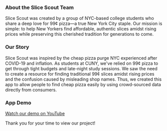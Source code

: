 ### About the Slice Scout Team

Slice Scout was created by a group of NYC-based college students who share a deep love for 99¢ pizza—a true New York City staple. Our mission is simple: to help New Yorkers find affordable, authentic slices amidst rising prices while preserving this cherished tradition for generations to come.

### Our Story

Slice Scout was inspired by the cheap pizza purge NYC experienced after COVID-19 and inflation. As students at CUNY, we've relied on 99¢ pizza to get through tight budgets and late-night study sessions. We saw the need to create a resource for finding traditional 99¢ slices amidst rising prices and the confusion caused by misleading shop names. Thus, we created this app to allow people to find cheap pizza easily by using crowd-sourced data directly from consumers.

### App Demo
[Watch our demo on YouTube](https://www.youtube.com/watch?v=vyA05uei09k)

Thank you for your time to view our project!
